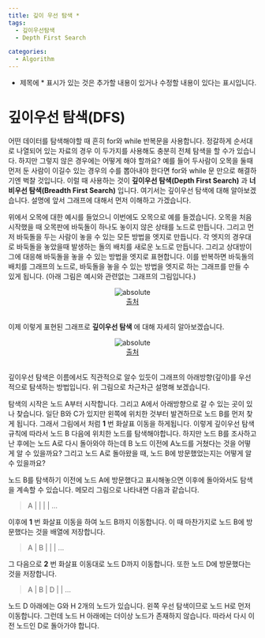 ```yaml
---
title: 깊이 우선 탐색 *
tags:
  - 깊이우선탐색
  - Depth First Search

categories:
  - Algorithm
---
```


- 제목에 * 표시가 있는 것은 추가할 내용이 있거나 수정할 내용이 있다는 표시입니다.

# 깊이우선 탐색(DFS)

어떤 데이터를 탐색해야할 때 흔히 for와 while 반복문을 사용합니다. 정갈하게 순서대로 나열되어 있는 자료의 경우 이 두가지를 사용해도 충분히 전체 탐색을 할 수가 있습니다. 하지만 그렇지 않은 경우에는 어떻게 해야 할까요? 예를 들어 두사람이 오목을 둘때 먼저 둔 사람이 이길수 있는 경우의 수를 뽑아내야 한다면 for와 while 문 만으로 해결하기엔 벅찰 것입니다. 이럴 때 사용하는 것이 **깊이우선 탐색(Depth First Search)** 과 **너비우선 탐색(Breadth First Search)** 입니다. 여기서는 깊이우선 탐색에 대해 알아보겠습니다. 설명에 앞서 그래프에 대해서 먼저 이해하고 가겠습니다.

위에서 오목에 대한 예시를 들었으니 이번에도 오목으로 예를 들겠습니다. 오목을 처음 시작했을 때 오목판에 바둑돌이 하나도 놓이지 않은 상태를 노드로 만듭니다. 그리고 먼저 바둑돌을 두는 사람이 놓을 수 있는 모든 방법을 엣지로 만듭니다. 각 엣지의 경우대로 바둑돌을 놓았을때 발생하는 돌의 배치를 새로운 노드로 만듭니다. 그리고 상대방이 그에 대응해 바둑돌을 놓을 수 있는 방법을 엣지로 표현합니다. 이를 반복하면 바둑돌의 배치를 그래프의 노드로, 바둑돌을 놓을 수 있는 방법을 엣지로 하는 그래프를 만들 수 있게 됩니다. (아래 그림은 예시와 관련없는 그래프의 그림입니다.)

<center><img data-action="zoom" src='{{ "/assets/img/graph_01.png" | relative_url }}' alt='absolute'></center>
<center><a href="https://www.thesearchagency.com/2017/01/supercharge-influencer-marketing-efforts-social-graph-theory/">출처</a></center>
<br/>

이제 이렇게 표현된 그래프로 **깊이우선 탐색** 에 대해 자세히 알아보겠습니다.

<center><img data-action="zoom" src='{{ "/assets/img/dfs_01.png" | relative_url }}' alt='absolute'></center>
<center><a href="https://www.researchgate.net/figure/Fig-4-Illustrating-DFS-algorithm_fig2_271523961">출처</a></center>
<br/>

깊이우선 탐색은 이름에서도 직관적으로 알수 있듯이 그래프의 아래방향(깊이)를 우선적으로 탐색하는 방법입니다. 위 그림으로 차근차근 설명해 보겠습니다.

탐색의 시작은 노드 A부터 시작합니다. 그리고 A에서 아래방향으로 갈 수 있는 곳이 있나 찾습니다. 일단 B와 C가 있지만 왼쪽에 위치한 것부터 발견하므로 노드 B를 먼저 찾게 됩니다. 그래서 그림에서 처럼 **1** 번 화살표 이동을 하게됩니다. 이렇게 깊이우선 탐색 규칙에 따라서 노드 B 다음에 위치한 노드를 탐색해야합니다. 하지만 노드 B를 조사하고 난 후에는 노드 A로 다시 돌아와야 하는데 B 노드 이전에 A노드를 거쳤다는 것을 어떻게 알 수 있을까요? 그리고 노드 A로 돌아왔을 때, 노드 B에 방문했었는지는 어떻게 알수 있을까요?

 노드 B를 탐색하기 이전에 노드 A에 방문했다고 표시해놓으면 이후에 돌아와서도 탐색을 계속할 수 있습니다. 메모리 그림으로 나타내면 다음과 같습니다.

 > A | | | | ...

 이후에 **1** 번 화살표 이동을 하여 노드 B까지 이동합니다. 이 때 마찬가지로 노드 B에 방문했다는 것을 배열에 저장합니다.

 > A | B | | | ...

 그 다음으로 **2** 번 화살표 이동대로 노드 D까지 이동합니다. 또한 노드 D에 방문했다는 것을 저장합니다.

 > A | B | D | | ...

 노드 D 아래에는 G와 H 2개의 노드가 있습니다. 왼쪽 우선 탐색이므로 노드 H로 먼저 이동합니다. 그런데 노드 H 아래에는 더이상 노드가 존재하지 않습니다. 따라서 다시 이전 노드인 D로 돌아가야 합니다. 

 
